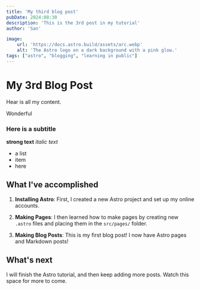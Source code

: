 ```yaml
---
title: 'My third blog post'
pubDate: 2024:08:30
description: 'This is the 3rd post in my tutorial'
author: 'San'

image:
    url: 'https://docs.astro.build/assets/arc.webp'
    alt: 'The Astro logo on a dark background with a pink glow.'
tags: ["astro", "blogging", "learning in public"]
---
```


# My 3rd Blog Post

Hear is all my content.

Wonderful

### Here is a subtitle

**strong text**
*italic text*

- a list
- item
- here


## What I've accomplished

1. **Installing Astro**: First, I created a new Astro project and set up my online accounts.

2. **Making Pages**: I then learned how to make pages by creating new `.astro` files and placing them in the `src/pages/` folder.

3. **Making Blog Posts**: This is my first blog post! I now have Astro pages and Markdown posts!

## What's next

I will finish the Astro tutorial, and then keep adding more posts. Watch this space for more to come.